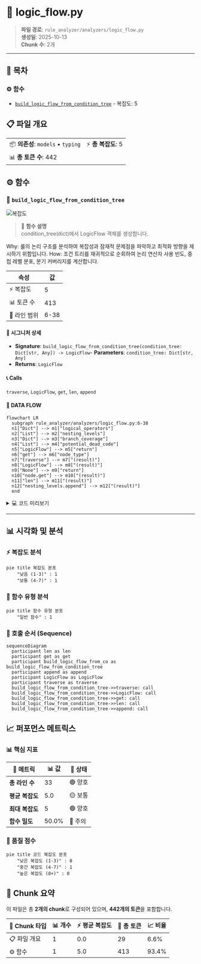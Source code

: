 # 📄 logic_flow.py

> **파일 경로**: `rule_analyzer/analyzers/logic_flow.py`  
> **생성일**: 2025-10-13  
> **Chunk 수**: 2개

---

## 📑 목차

### ⚙️ 함수
- [`build_logic_flow_from_condition_tree`](#function-build_logic_flow_from_condition_tree) - 복잡도: 5


## 📋 파일 개요

| | |
|--|--|
| 📦 **의존성**: `models` • `typing` | ⚡ **총 복잡도**: 5 |
| 📊 **총 토큰 수**: 442 |  |




## ⚙️ 함수

### <a id="function-build_logic_flow_from_condition_tree"></a>🔧 `build_logic_flow_from_condition_tree`

![복잡도](https://img.shields.io/badge/복잡도-5-green)

> 📖 **함수 설명**  
> condition_tree(dict)에서 LogicFlow 객체를 생성합니다.

Why: 룰의 논리 구조를 분석하여 복잡성과 잠재적 문제점을 파악하고 최적화 방향을 제시하기 위함입니다.
How: 조건 트리를 재귀적으로 순회하여 논리 연산자 사용 빈도, 중첩 레벨 분포, 분기 커버리지를 계산합니다.

| 속성 | 값 |
|------|----|
| ⚡ 복잡도 | 5 |
| 📊 토큰 수 | 413 |
| 📍 라인 범위 | 6-38 |


#### 🧩 시그니처 상세

- **Signature**: `build_logic_flow_from_condition_tree(condition_tree: Dict[str, Any]) -> LogicFlow`- **Parameters**: `condition_tree: Dict[str, Any]`
- **Returns**: `LogicFlow`


#### 📞 Calls

`traverse`, `LogicFlow`, `get`, `len`, `append`

#### 🧭 DATA FLOW

```mermaid
flowchart LR
  subgraph rule_analyzer/analyzers/logic_flow.py:6-38
  n1["Dict"] --> m1["logical_operators"]
  n2["List"] --> m2["nesting_levels"]
  n3["Dict"] --> m3["branch_coverage"]
  n4["List"] --> m4["potential_dead_code"]
  n5["LogicFlow"] --> m5["return"]
  n6["get"] --> m6["node_type"]
  n7["traverse"] --> m7["(result)"]
  n8["LogicFlow"] --> m8["(result)"]
  n9["None"] --> m9["return"]
  n10["node.get"] --> m10["(result)"]
  n11["len"] --> m11["(result)"]
  n12["nesting_levels.append"] --> m12["(result)"]
  end
```

<details>
<summary>💻 코드 미리보기</summary>

```python
def build_logic_flow_from_condition_tree(condition_tree: Dict[str, Any]) -> LogicFlow:
    """
    condition_tree(dict)에서 LogicFlow 객체를 생성합니다.

    Why: 룰의 논리 구조를 분석하여 복잡성과 잠재적 문제점을 파악하고 최적화 방향을 제시하기 위함입니다.
    How: 조건 트리를 재귀적으로 순회하여 논리 연산자 사용 빈도, 중첩 레벨 분포, 분기 커버리지를 계산합니다.
    """
    # 예시: AND/OR 카운트, 레벨별 조건 수, 분기 커버리지, 도달 불가능 조건
    logical_operators = {"AND": 0, "OR": 0}
    nesting_levels = []
    branch_coverage = {}
    potential_dead_code = []

    def traverse(node, depth=0):
        if not node:
            return
        if len(nesting_levels) <= depth:
            nesting_levels.append(0)
        nesting_levels[depth] += 1
        node_type = node.get("type")
        if node_type in ("AND", "OR"):
            logical_operators[node_type] += 1
            for child in node.get("c...
```

**Chunk 메타데이터**
- 🆔 **ID**: `29f64ee845cf`
- 🏷️ **태그**: ``

</details>

---


## 📊 시각화 및 분석

### ⚡ 복잡도 분석

```mermaid
pie title 복잡도 분포
    "낮음 (1-3)" : 1
    "보통 (4-7)" : 1

```

### 🔧 함수 유형 분석

```mermaid
pie title 함수 유형 분포
    "일반 함수" : 1

```

### 🔗 호출 순서 (Sequence)

```mermaid
sequenceDiagram
  participant len as len
  participant get as get
  participant build_logic_flow_from_co as build_logic_flow_from_condition_tree
  participant append as append
  participant LogicFlow as LogicFlow
  participant traverse as traverse
  build_logic_flow_from_condition_tree->>traverse: call
  build_logic_flow_from_condition_tree->>LogicFlow: call
  build_logic_flow_from_condition_tree->>get: call
  build_logic_flow_from_condition_tree->>len: call
  build_logic_flow_from_condition_tree->>append: call
```


## 📈 퍼포먼스 메트릭스

### 📊 핵심 지표

| 🎯 메트릭 | 📊 값 | 🚦 상태 |
|-----------|-------|--------|
| **총 라인 수** | 33 | 🟢 양호 |
| **평균 복잡도** | 5.0 | 🟡 보통 |
| **최대 복잡도** | 5 | 🟢 양호 |
| **함수 밀도** | 50.0% | 🔴 주의 |


### 🎯 품질 점수

```mermaid
pie title 코드 복잡도 분포
    "낮은 복잡도 (1-3)" : 0
    "중간 복잡도 (4-7)" : 1
    "높은 복잡도 (8+)" : 0

```


## 🧩 Chunk 요약

이 파일은 총 **2개의 chunk**로 구성되어 있으며, **442개의 토큰**을 포함합니다.

| 🧩 Chunk 타입 | 📊 개수 | ⚡ 평균 복잡도 | 📝 총 토큰 | 📈 비율 |
|---------------|--------|-------------|----------|--------|
| 📋 파일 개요 | 1 | 0.0 | 29 | 6.6% |
| ⚙️ 함수 | 1 | 5.0 | 413 | 93.4% |

